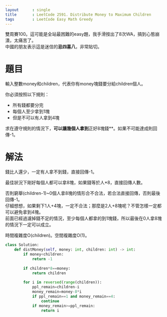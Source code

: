 ```yaml
--- 
layout      : single
title       : LeetCode 2591. Distribute Money to Maximum Children
tags        : LeetCode Easy Math Greedy
---
```

雙周賽100。這可能是全站最困難的easy題，我手滑按出了8次WA，搞到心態崩潰，太痛苦了。  
中國的朋友表示這是迷信的**忌四喜八**，非常貼切。  

# 題目
輸入整數money和children，代表你有money塊錢要分給children個人。  

你必須按照以下規則：  
- 所有錢都要分完  
- 每個人至少拿到1塊  
- 但是不可以有人拿到4塊  

求在遵守規則的情況下，**可以讓幾個人拿到**正好8塊錢**。如果不可能達成則回傳-1。  

# 解法
錢比人還少，一定有人拿不到錢，直接回傳-1。  

最佳狀況下剛好每個人都可以拿8塊，如果錢等於人\*8，直接回傳人數。  

否則窮舉(children-1)\~0個人拿8塊的情形合不合法，若合法直接回傳，否則最後回傳-1。  
仔細想想，如果剩下1人+4塊，一定不合法；那麼是2人+8塊呢？不管怎樣一定都可以避免拿到4塊。  
前面已經過濾掉錢不足的情況，至少每個人都拿的到1塊錢，所以最後在0人拿8塊的情況下一定可以成立。  

時間複雜度O(children)。空間複雜度O(1)。  

```python
class Solution:
    def distMoney(self, money: int, children: int) -> int:
        if money<children:
            return -1
        
        if children*8==money:
            return children
        
        for i in reversed(range(children)):
            ppl_remain=children-i
            money_remain=money-8*i
            if ppl_remain==1 and money_remain==4:
                continue
            if money_remain>=ppl_remain:
                return i
```
